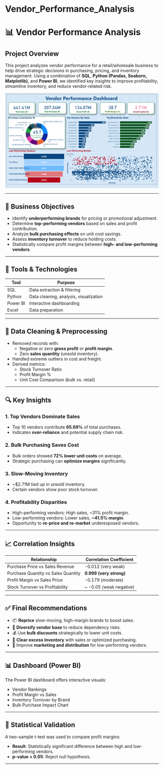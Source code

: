 # Vendor_Performance_Analysis
# 📊 Vendor Performance Analysis

## Project Overview

This project analyzes vendor performance for a retail/wholesale business to help drive strategic decisions in purchasing, pricing, and inventory management. Using a combination of **SQL**, **Python (Pandas, Seaborn, Matplotlib)**, and **Power BI**, we identified key insights to improve profitability, streamline inventory, and reduce vendor-related risk.

![Power BI Dashboard](https://github.com/Harshalpatil9767/Vendor_Performance_Analysis/blob/84a8d9a3912cb9c5744f6606fa95447eb72577e0/Screenshot%202025-07-17%20133621.png)


---

## 📌 Business Objectives

- Identify **underperforming brands** for pricing or promotional adjustment.
- Determine **top-performing vendors** based on sales and profit contribution.
- Analyze **bulk purchasing effects** on unit cost savings.
- Assess **inventory turnover** to reduce holding costs.
- Statistically compare profit margins between **high- and low-performing vendors**.

---

## 🧪 Tools & Technologies

| Tool       | Purpose                      |
|------------|------------------------------|
| SQL        | Data extraction & filtering  |
| Python     | Data cleaning, analysis, visualization |
| Power BI   | Interactive dashboarding     |
| Excel      | Data preparation             |

---

## 🧹 Data Cleaning & Preprocessing

- Removed records with:
  - Negative or zero **gross profit** or **profit margin**.
  - Zero **sales quantity** (unsold inventory).
- Handled extreme outliers in cost and freight.
- Derived metrics:
  - Stock Turnover Ratio
  - Profit Margin %
  - Unit Cost Comparison (bulk vs. retail)

---

## 🔍 Key Insights

### 1. **Top Vendors Dominate Sales**
- Top 10 vendors contribute **65.69%** of total purchases.
- Indicates **over-reliance** and potential supply chain risk.

### 2. **Bulk Purchasing Saves Cost**
- Bulk orders showed **72% lower unit costs** on average.
- Strategic purchasing can **optimize margins** significantly.

### 3. **Slow-Moving Inventory**
- ~$2.71M tied up in unsold inventory.
- Certain vendors show poor stock turnover.

### 4. **Profitability Disparities**
- High-performing vendors: High sales, ~31% profit margin.
- Low-performing vendors: Lower sales, **~41.5% margin**.
- Opportunity to **re-price and re-market** underexposed vendors.

---

## 📈 Correlation Insights

| Relationship                          | Correlation Coefficient |
|---------------------------------------|--------------------------|
| Purchase Price vs Sales Revenue       | -0.012 (very weak)       |
| Purchase Quantity vs Sales Quantity   | **0.999 (very strong)**  |
| Profit Margin vs Sales Price          | -0.179 (moderate)        |
| Stock Turnover vs Profitability       | ~ -0.05 (weak negative)  |

---

## ✅ Final Recommendations

- 📦 **Reprice** slow-moving, high-margin brands to boost sales.
- 🤝 **Diversify vendor base** to reduce dependency risks.
- 💰 Use **bulk discounts** strategically to lower unit costs.
- 🧾 **Clear excess inventory** with sales or optimized purchasing.
- 📢 Improve **marketing and distribution** for low-performing vendors.

---

## 📊 Dashboard (Power BI)

The Power BI dashboard offers interactive visuals:
- Vendor Rankings
- Profit Margin vs Sales
- Inventory Turnover by Brand
- Bulk Purchase Impact Chart



---

## 🧪 Statistical Validation

A two-sample t-test was used to compare profit margins:

- **Result**: Statistically significant difference between high and low-performing vendors.
- **p-value < 0.05**: Reject null hypothesis.

---


